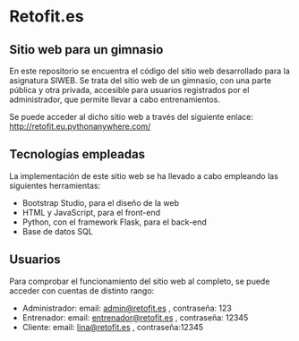 # Retofit.es

## Sitio web para un gimnasio

En este repositorio se encuentra el código del sitio web desarrollado para la asignatura SIWEB. Se trata del sitio web de un gimnasio, con una parte pública y otra privada, accesible para usuarios registrados por el administrador, que permite llevar a cabo entrenamientos.

Se puede acceder al dicho sitio web a través del siguiente enlace:
http://retofit.eu.pythonanywhere.com/

## Tecnologías empleadas

La implementación de este sitio web se ha llevado a cabo empleando las siguientes herramientas:
- Bootstrap Studio, para el diseño de la web
- HTML y JavaScript, para el front-end
- Python, con el framework Flask, para el back-end
- Base de datos SQL

## Usuarios

Para comprobar el funcionamiento del sitio web al completo, se puede acceder con cuentas de distinto rango:
- Administrador: email: admin@retofit.es , contraseña: 123
- Entrenador: email: entrenador@retofit.es , contraseña: 12345
- Cliente: email: lina@retofit.es , contraseña:12345
